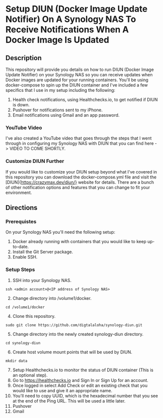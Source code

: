 # Setup DIUN (Docker Image Update Notifier) On A Synology NAS To Receive Notifications When A Docker Image Is Updated

## Description

This repository will provide you details on how to run DIUN (Docker Image Update Notifier) on your Synology NAS so you can receive updates when Docker images are updated for your running containers.  You'll be using docker-compose to spin up the DIUN container and I've included a few specifics that I use in my setup including the following:

1. Health check notifications, using Healthchecks.io, to get notified if DIUN is down.
2. Pushover for notifications sent to my iPhone.
3. Email notifications using Gmail and an app password.

### YouTube Video
I've also created a YouTube video that goes through the steps that I went through in configuring my Synology NAS with DIUN that you can find here -> VIDEO TO COME SHORTLY.

### Customize DIUN Further
If you would like to customize your DIUN setup beyond what I've covered in this repository you can download the docker-compose.yml file and visit the [DIUN]{https://crazymax.dev/diun/} website for details.  There are a bunch of other notification options and features that you can change to fit your environment. 

## Directions

### Prerequistes
On your Synology NAS you'll need the following setup:
1. Docker already running with containers that you would like to keep up-to-date.
2. Install the Git Server package.
3. Enable SSH.

### Setup Steps 
1. SSH into your Synology NAS.
```
ssh <admin account>@<IP address of Synology NAS>
```
2. Change directory into /volume1/docker. 
```
cd /volume1/docker
```
4. Clone this repository.
```
sudo git clone https://github.com/digtalaloha/synology-diun.git
```
5. Change directory into the newly created synology-diun directory.
```
cd synology-diun
```
6. Create host volume mount points that will be used by DIUN.
```
mkdir data
```
7. Setup Healthchecks.io to monitor the status of DIUN container (This is an optional step).
  1. Go to https://healthchecks.io and Sign In or Sign Up for an account.
  2. Once logged in select Add Check or edit an existing check that you would like to use and give it an appropriate name.
  3. You'll need to copy UUID, which is the hexadecimal number that you see at the end of the Ping URL.  This will be used a little later.
8. Pushover
9. Gmail
